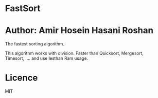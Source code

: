 # FastSort
# Author: Amir Hosein Hasani Roshan
The fastest sorting algorithm.

This algorithm works with division.
Faster than Quicksort, Mergesort, Timesort, .... and use lesthan Ram usage.

# Licence
MIT 
